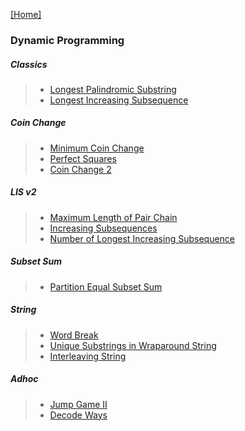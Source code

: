 [[Home]](https://github.com/anicksaha/uplift/blob/master/codes-leetcode/README.md)

### Dynamic Programming

##### Classics
> - [Longest Palindromic Substring](https://leetcode.com/problems/longest-palindromic-substring/description/)
> - [Longest Increasing Subsequence](https://leetcode.com/problems/longest-increasing-subsequence/description/)

##### Coin Change
> - [Minimum Coin Change](https://leetcode.com/problems/coin-change/description/)
> - [Perfect Squares](https://leetcode.com/problems/perfect-squares/description/)
> - [Coin Change 2](https://leetcode.com/problems/coin-change-2/description/)

##### LIS v2
> - [Maximum Length of Pair Chain](https://leetcode.com/problems/maximum-length-of-pair-chain/description/)
> - [Increasing Subsequences](https://leetcode.com/problems/increasing-subsequences/description/)
> - [Number of Longest Increasing Subsequence](https://leetcode.com/problems/number-of-longest-increasing-subsequence/description/)

##### Subset Sum
> - [Partition Equal Subset Sum](https://leetcode.com/problems/partition-equal-subset-sum/description/)

##### String
> - [Word Break](https://leetcode.com/problems/word-break/description/)
> - [Unique Substrings in Wraparound String](https://leetcode.com/problems/unique-substrings-in-wraparound-string/description/)
> - [Interleaving String](https://leetcode.com/problems/interleaving-string/description/)

##### Adhoc

> - [Jump Game II](https://leetcode.com/problems/jump-game-ii/description/)
> - [Decode Ways](https://leetcode.com/problems/decode-ways/description/)
